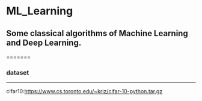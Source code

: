 # ML_Learning
## Some classical algorithms of Machine Learning and Deep Learning.
=======
### dataset
-------
cifar10:https://www.cs.toronto.edu/~kriz/cifar-10-python.tar.gz
